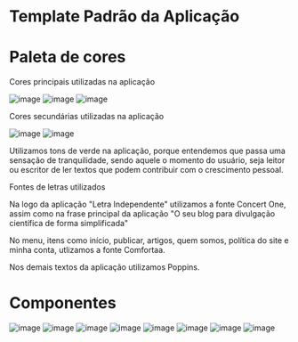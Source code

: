 # Template Padrão da Aplicação

# Paleta de cores

Cores principais utilizadas na aplicação

![image](https://github.com/ICEI-PUC-Minas-PMV-ADS/Letra-Independente/assets/111437215/35a6e8fe-5559-4be8-92a0-5fc93c3a13f9) ![image](https://github.com/ICEI-PUC-Minas-PMV-ADS/Letra-Independente/assets/111437215/4cbfe67c-fb49-4824-b622-a5dee853545b) ![image](https://github.com/ICEI-PUC-Minas-PMV-ADS/Letra-Independente/assets/111437215/0903f4f9-723e-47ba-af86-90cb67abb383)

Cores secundárias utilizadas na aplicação

![image](https://github.com/ICEI-PUC-Minas-PMV-ADS/Letra-Independente/assets/111437215/8a31640d-f208-4ff5-9e99-a9ccc3a2341c) ![image](https://github.com/ICEI-PUC-Minas-PMV-ADS/Letra-Independente/assets/111437215/43356994-bf3d-49e3-a344-a467b45feabe) 


Utilizamos tons de verde na aplicação, porque entendemos que passa uma sensação de tranquilidade, sendo aquele o momento do usuário, seja leitor ou escritor de ler textos que podem contribuir com o crescimento pessoal.

Fontes de letras utilizados

Na logo da aplicação "Letra Independente" utilizamos a fonte Concert One, assim como na frase principal da aplicação "O seu blog para divulgação científica de forma simplificada"

No menu, itens como início, publicar, artigos, quem somos, política do site e minha conta, utlizamos a fonte Comfortaa.

Nos demais textos da aplicação utilizamos Poppins.

# Componentes

![image](https://github.com/ICEI-PUC-Minas-PMV-ADS/Letra-Independente/assets/111437215/a7913fc3-8c42-4b42-a500-6c4a4d19692c) 
![image](https://github.com/ICEI-PUC-Minas-PMV-ADS/Letra-Independente/assets/111437215/79cc8117-f41f-4b6c-8109-1ad185393cab) 
![image](https://github.com/ICEI-PUC-Minas-PMV-ADS/Letra-Independente/assets/111437215/a94905a7-3c72-4454-99ed-5a5eb1611463)
 ![image](https://github.com/ICEI-PUC-Minas-PMV-ADS/Letra-Independente/assets/111437215/84f67acb-9b64-4139-8f63-3a00e328ec29) 
 ![image](https://github.com/ICEI-PUC-Minas-PMV-ADS/Letra-Independente/assets/111437215/a67b555e-0e83-4ed7-b8ff-b60efc91fb5e) 
 ![image](https://github.com/ICEI-PUC-Minas-PMV-ADS/Letra-Independente/assets/111437215/ab979b2c-6f4d-4116-b7e8-837ff57f60f5) 
 ![image](https://github.com/ICEI-PUC-Minas-PMV-ADS/Letra-Independente/assets/111437215/0c3b39c2-a2c6-47c9-b2e3-a8dac694fb57)
 ![image](https://github.com/ICEI-PUC-Minas-PMV-ADS/Letra-Independente/assets/111437215/c8b569f6-417f-40e2-94f2-b954c44f5cb2) 

 


 









